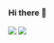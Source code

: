 ### Hi there 👋

<a href="https://github.com/mhmda-83">
<img align="center" src="https://github-readme-stats.vercel.app/api?username=mhmda-83&show_icons=true&count_private=true&include_all_commits=true&theme=dracula" /></a>
<a href="https://github.com/ghost1372">
<img align="center" src="https://github-readme-stats.vercel.app/api/top-langs/?username=mhmda-83&theme=dracula" />
</a>
